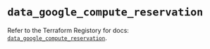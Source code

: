 # `data_google_compute_reservation`

Refer to the Terraform Registory for docs: [`data_google_compute_reservation`](https://registry.terraform.io/providers/hashicorp/google/5.29.0/docs/data-sources/compute_reservation).
